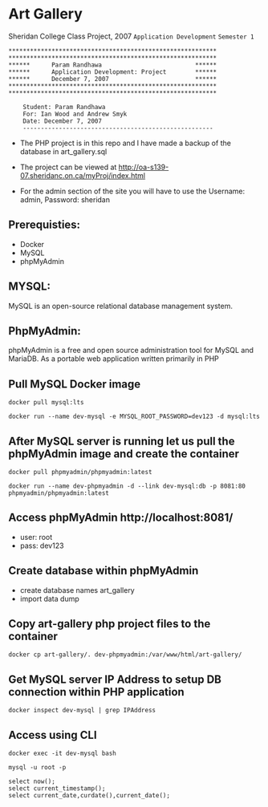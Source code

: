 # Art Gallery
Sheridan College Class Project, 2007 `Application Development` `Semester 1`
```
**********************************************************
**********************************************************
******      Param Randhawa                          ******
******      Application Development: Project        ******
******      December 7, 2007                        ******
**********************************************************
**********************************************************
```
```
	Student: Param Randhawa
	For: Ian Wood and Andrew Smyk
	Date: December 7, 2007
	-----------------------------------------------------
```

- The PHP project is in this repo and I have made a backup of the database in art_gallery.sql
	
- The project can be viewed at http://oa-s139-07.sheridanc.on.ca/myProj/index.html

- For the admin section of the site you will have to use the Username: admin, Password: sheridan	

## Prerequisties:
- Docker 
- MySQL 
- phpMyAdmin

## MYSQL:
MySQL is an open-source relational database management system. 

## PhpMyAdmin:
phpMyAdmin is a free and open source administration tool for MySQL and MariaDB. 
As a portable web application written primarily in PHP

## Pull MySQL Docker image 

```
docker pull mysql:lts
```
```
docker run --name dev-mysql -e MYSQL_ROOT_PASSWORD=dev123 -d mysql:lts
```
## After MySQL server is running let us pull the phpMyAdmin image and create the container

```
docker pull phpmyadmin/phpmyadmin:latest
```
```
docker run --name dev-phpmyadmin -d --link dev-mysql:db -p 8081:80 phpmyadmin/phpmyadmin:latest
```

## Access phpMyAdmin http://localhost:8081/

- user: root
- pass: dev123

## Create database within phpMyAdmin
- create database names art_gallery
- import data dump

## Copy art-gallery php project files to the container

```
docker cp art-gallery/. dev-phpmyadmin:/var/www/html/art-gallery/
```

## Get MySQL server IP Address to setup DB connection within PHP application

```
docker inspect dev-mysql | grep IPAddress
```

## Access using CLI

```
docker exec -it dev-mysql bash

mysql -u root -p

select now();
select current_timestamp();
select current_date,curdate(),current_date();
```

